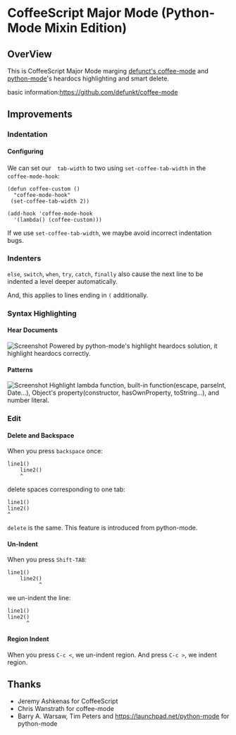 CoffeeScript Major Mode (Python-Mode Mixin Edition)
==========================================================

## OverView
This is CoffeeScript Major Mode marging [defunct's coffee-mode][cm] and 
[python-mode][pm]'s heardocs highlighting and smart delete.

basic information:<https://github.com/defunkt/coffee-mode>

## Improvements
### Indentation

#### Configuring
We can set our　`tab-width` to two using `set-coffee-tab-width` in the `coffee-mode-hook`:

    (defun coffee-custom ()
      "coffee-mode-hook"
     (set-coffee-tab-width 2))

    (add-hook 'coffee-mode-hook
      '(lambda() (coffee-custom)))

If we use `set-coffee-tab-width`, we maybe avoid incorrect indentation bugs.

### Indenters

`else`, `switch`, `when`, `try`, `catch`, `finally` also cause the next line
to be indented a level deeper automatically.

And, this applies to lines ending in `(` additionally.

### Syntax Highlighting

#### Hear Documents
![Screenshot](https://github.com/downloads/torimaru/coffee-mode/heardoc.png)
Powered by python-mode's highlight heardocs solution, it highlight heardocs correctly.


#### Patterns
![Screenshot](https://github.com/downloads/torimaru/coffee-mode/highlight.png)
Highlight lambda function, built-in function(escape, parseInt, Date...),
Object's property(constructor, hasOwnProperty, toString...), and number literal.

### Edit
#### Delete and Backspace
When you press `backspace` once:

    line1()
	    line2()
		^

delete spaces corresponding to one tab:

    line1()
	line2()
	^

`delete` is the same.
This feature is introduced from python-mode.

#### Un-Indent
When you press `Shift-TAB`:

    line1()
	    line2()
		      ^

we un-indent the line:

    line1()
	line2()
	      ^

#### Region Indent
When you press `C-c <`, we un-indent region.
And press `C-c >`, we indent region.

## Thanks

* Jeremy Ashkenas for CoffeeScript
* Chris Wanstrath for coffee-mode
* Barry A. Warsaw, Tim Peters and <https://launchpad.net/python-mode> for python-mode


[cs]: http://jashkenas.github.com/coffee-script/
[cm]: https://github.com/defunkt/coffee-mode
[pm]: https://launchpad.net/python-mode
